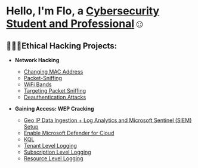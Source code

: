 <h1>Hello, I'm Flo, a <a href="https://linkedin.com/in/shewaajadi">Cybersecurity Student and Professional</a>☺</h1>

<h2>👩🏿‍💻Ethical Hacking Projects:</h2>

- <b>Network Hacking</b>
  - [Changing MAC Address](https://github.com/florenceajadi/changing-mac-address)
  - [Packet-Sniffing](https://github.com/florenceajadi/packet-sniffing)
  - [WiFi Bands](https://github.com/florenceajadi/wifi-bands)
  - [Targeting Packet Sniffing](https://github.com/florenceajadi/targeting-packet-sniffing)
  - [Deauthentication Attacks](https://github.com/florenceajadi/deauthetication-attacks)

  
- <b>Gaining Access: WEP Cracking</b>
  - [Geo IP Data Ingestion + Log Analytics and Microsoft Sentinel (SIEM) Setup](https://github.com/florenceajadi/geo-ip-data-ingestion-log-analytics-sentinel-setup)
  - [Enable Microsoft Defender for Cloud](https://github.com/florenceajadi/enable-microsoft-defender-for-cloud)
  - [KQL](https://github.com/florenceajadi/kql)
  -  [Tenant Level Logging](https://github.com/florenceajadi/tenant-level-logging)
  -  [Subscription Level Logging](https://github.com/florenceajadi/subscription-level-logging)
  -  [Resource Level Logging](https://github.com/florenceajadi/resource-level-logging)
